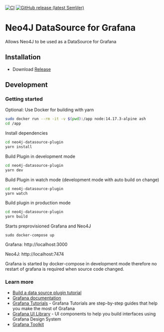 [![CI](https://github.com/denniskniep/grafana-datasource-plugin-neo4j/actions/workflows/ci.yml/badge.svg)](https://github.com/denniskniep/grafana-datasource-plugin-neo4j/actions/workflows/ci.yml) [![GitHub release (latest SemVer)](https://img.shields.io/github/v/release/denniskniep/grafana-datasource-plugin-neo4j?sort=semver)](https://github.com/denniskniep/grafana-datasource-plugin-neo4j/releases/latest)
# Neo4J DataSource for Grafana
Allows Neo4J to be used as a DataSource for Grafana

## Installation
* Download [Release](https://github.com/denniskniep/grafana-datasource-plugin-neo4j/releases)

## Development

### Getting started
Optional: Use Docker for building with yarn
```bash
sudo docker run --rm -it -v $(pwd):/app node:14.17.3-alpine ash
cd /app
```

Install dependencies
```bash
cd neo4j-datasource-plugin
yarn install
```

Build Plugin in development mode
```bash
cd neo4j-datasource-plugin
yarn dev
```

Build Plugin in watch mode (development mode with auto build on change)
```bash
cd neo4j-datasource-plugin
yarn watch
```

Build plugin in production mode
```bash
cd neo4j-datasource-plugin
yarn build
```

Starts preprovisioned Grafana and Neo4J 
```
sudo docker-compose up
```
Grafana: http://localhost:3000

Neo4J: http://localhost:7474

Grafana is started by docker-compose in development mode therefore no restart of grafana is required when source code changed.


### Learn more

- [Build a data source plugin tutorial](https://grafana.com/tutorials/build-a-data-source-plugin)
- [Grafana documentation](https://grafana.com/docs/)
- [Grafana Tutorials](https://grafana.com/tutorials/) - Grafana Tutorials are step-by-step guides that help you make the most of Grafana
- [Grafana UI Library](https://developers.grafana.com/ui) - UI components to help you build interfaces using Grafana Design System
- [Grafana Toolkit](https://github.com/grafana/grafana/tree/main/packages/grafana-toolkit#usage)
